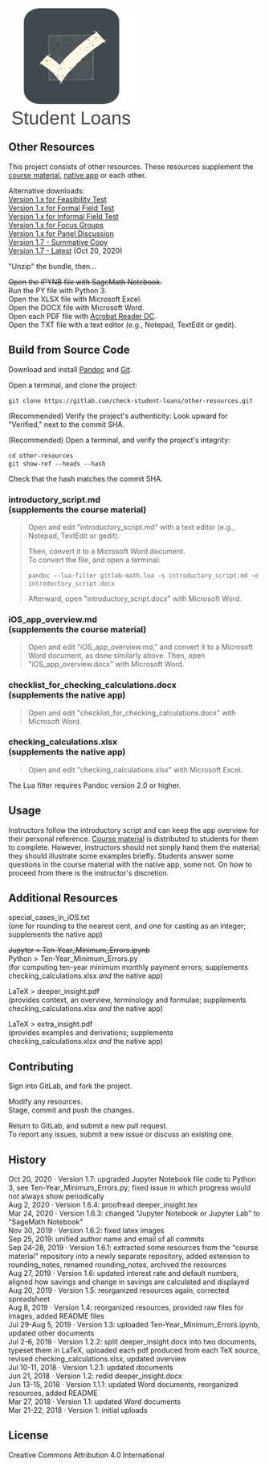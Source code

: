 ![Alt](./app_icon_and_logo.png "Check Student Loans")

## Other Resources

This project consists of other resources. These resources supplement the [course material](https://gitlab.com/check-student-loans/course-material "Click here to access the course material repository."), [native app](https://gitlab.com/check-student-loans/ios "Click here to access the native app's repository.") or each other.

Alternative downloads: \
[Version 1.x for Feasibility Test](https://gitlab.com/check-student-loans/other-resources/-/blob/c8176d3fb07077e0b01de93a998967c0036d153e/Archives/feasibility_test.zip "Click here to access the download link.") \
[Version 1.x for Formal Field Test](https://gitlab.com/check-student-loans/other-resources/-/blob/66f4a864b77457d62247b1f405cdc07aaf4bd29a/Archives/formal_field_test.zip "Click here to access the download link.") \
[Version 1.x for Informal Field Test](https://gitlab.com/check-student-loans/other-resources/-/blob/66f4a864b77457d62247b1f405cdc07aaf4bd29a/Archives/informal_field_test.zip "Click here to access the download link.") \
[Version 1.x for Focus Groups](https://gitlab.com/check-student-loans/other-resources/-/blob/66f4a864b77457d62247b1f405cdc07aaf4bd29a/Archives/focus_groups.zip "Click here to access the download link.") \
[Version 1.x for Panel Discussion](https://gitlab.com/check-student-loans/other-resources/-/blob/66f4a864b77457d62247b1f405cdc07aaf4bd29a/Archives/panel_discussion.zip "Click here to access the download link.") \
[Version 1.7 - Summative Copy](https://gitlab.com/check-student-loans/other-resources/-/blob/aa27f4073f2cfa16028e170e8e3f25d51c955549/Archives/summative.zip "Click here to access the download link.") \
[Version 1.7 - Latest](https://gitlab.com/check-student-loans/other-resources/-/blob/aa27f4073f2cfa16028e170e8e3f25d51c955549/Archives/latest.zip "Click here to access the download link.") (Oct 20, 2020)

"Unzip" the bundle, then...

~~Open the IPYNB file with SageMath Notebook.~~ \
Run the PY file with Python 3. \
Open the XLSX file with Microsoft Excel. \
Open the DOCX file with Microsoft Word. \
Open each PDF file with [Acrobat Reader DC](https://acrobat.adobe.com/us/en/acrobat/pdf-reader.html "Click here to access the download link."). \
Open the TXT file with a text editor (e.g., Notepad, TextEdit or gedit).

## Build from Source Code

Download and install [Pandoc](https://pandoc.org/ "Click here for more information.") and [Git](https://git-scm.com/downloads "Click here to access the download link.").

Open a terminal, and clone the project:
```
git clone https://gitlab.com/check-student-loans/other-resources.git
```

(Recommended) Verify the project's authenticity: Look upward for "Verified," next to the commit SHA.

(Recommended) Open a terminal, and verify the project's integrity:
```
cd other-resources
git show-ref --heads --hash
```
Check that the hash matches the commit SHA.

### introductory_script.md<br />(supplements the course material)

>Open and edit "introductory_script.md" with a text editor (e.g., Notepad, TextEdit or gedit).
>
>Then, convert it to a Microsoft Word document. \
>To convert the file, and open a terminal:
>```
>pandoc --lua-filter gitlab-math.lua -s introductory_script.md -o introductory_script.docx
>```
>Afterward, open "introductory_script.docx" with Microsoft Word.

### iOS_app_overview.md<br />(supplements the course material)

>Open and edit "iOS_app_overview.md," and convert it to a Microsoft Word document, as done similarly above. Then, open "iOS_app_overview.docx" with Microsoft Word.

### checklist_for_checking_calculations.docx<br />(supplements the native app)

>Open and edit "checklist_for_checking_calculations.docx" with Microsoft Word.

### checking_calculations.xlsx<br />(supplements the native app)

>Open and edit "checking_calculations.xlsx" with Microsoft Excel.

The Lua filter requires Pandoc version 2.0 or higher.

## Usage

Instructors follow the introductory script and can keep the app overview for their personal reference.
[Course material](https://gitlab.com/check-student-loans/course-material "Click here to access the course material repository.") is distributed to students for them to complete.
However, instructors should not simply hand them the material; they should illustrate some examples briefly.
Students answer some questions in the course material with the native app, some not.
On how to proceed from there is the instructor's discretion.

<!-- ### Alternative Build Method for Markdown

Install Pandoc *and* [R](https://www.r-project.org "Click here for more information."); open a terminal; then, use R to render the file as a Microsoft Word document: (R utilizes Pandoc in the background)
```
R
> install.packages("rmarkdown")
> library(rmarkdown)
> render("introductory_script.md") # example
``` 
The benefit to rendering markdown with R is that one can embed executable R [code chunks](https://rmarkdown.rstudio.com/lesson-3.html "Click here for more information."). Embed a chunk; change the file's extension to .Rmd; then, re-render the file. -->

## Additional Resources

special_cases_in_iOS.txt \
(one for rounding to the nearest cent, and one for casting as an integer; supplements the native app)

~~Jupyter > Ten-Year_Minimum_Errors.ipynb~~ \
Python >
Ten-Year_Minimum_Errors.py \
(for computing ten-year minimum monthly payment errors; supplements checking_calculations.xlsx *and* the native app)

LaTeX > deeper_insight.pdf \
(provides context, an overview, terminology and formulae; supplements checking_calculations.xlsx *and* the native app)

LaTeX > extra_insight.pdf \
(provides examples and derivations; supplements checking_calculations.xlsx *and* the native app)

<!--deeper_insight.tex (source code)
    extra_insight.tex (source code)
    images/ (images for deeper_insight.pdf)
    images/svg/ (source of images for deeper_insight.pdf)-->

## Contributing

Sign into GitLab, and fork the project.

Modify any resources. \
Stage, commit and push the changes.

Return to GitLab, and submit a new pull request. \
To report any issues, submit a new issue or discuss an existing one.

## History

Oct 20, 2020 &middot; Version 1.7: upgraded Jupyter Notebook file code to Python 3, see Ten-Year_Minimum_Errors.py; fixed issue in which progress would not always show periodically \
Aug 2, 2020 &middot; Version 1.6.4: proofread deeper_insight.tex \
Mar 24, 2020 &middot; Version 1.6.3: changed "Jupyter Notebook or Jupyter Lab" to "SageMath Notebook" \
Nov 30, 2019 &middot; Version 1.6.2: fixed latex images \
Sep 25, 2019: unified author name and email of all commits \
Sep 24-28, 2019 &middot; Version 1.6.1: extracted some resources from the "course material" repository into a newly separate repository, added extension to rounding_notes, renamed rounding_notes, archived the resources \
Aug 27, 2019 &middot; Version 1.6: updated interest rate and default numbers, aligned how savings and change in savings are calculated and displayed \
Aug 20, 2019 &middot; Version 1.5: reorganized resources again, corrected spreadsheet \
Aug 8, 2019 &middot; Version 1.4: reorganized resources, provided raw files for images, added README files \
Jul 29-Aug 5, 2019 &middot; Version 1.3: uploaded Ten-Year_Minimum_Errors.ipynb, updated other documents \
Jul 2-6, 2019 &middot; Version 1.2.2: split deeper_insight.docx into two documents, typeset them in LaTeX, uploaded each pdf produced from each TeX source, revised checking_calculations.xlsx, updated overview \
Jul 10-11, 2018 &middot; Version 1.2.1: updated documents \
Jun 21, 2018 &middot; Version 1.2: redid deeper_insight.docx \
Jun 13-15, 2018 &middot; Version 1.1.1: updated Word documents, reorganized resources, added README \
Mar 27, 2018 &middot; Version 1.1: updated Word documents \
Mar 21-22, 2018 &middot; Version 1: initial uploads

<!--## Known Issues

Video introduction does not render correctly, if installed from the App Store. \
Potential Xcode bug: Unlike for plain text, for attributed text the interface builder draws custom fonts from Font Book.-->

## License

Creative Commons Attribution 4.0 International